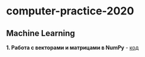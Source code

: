 # computer-practice-2020
## Machine Learning

**1. Работа с векторами и матрицами в NumPy** - 
[код](https://github.com/patrikeyeva/computer-practice-2020/blob/master/python.py)
